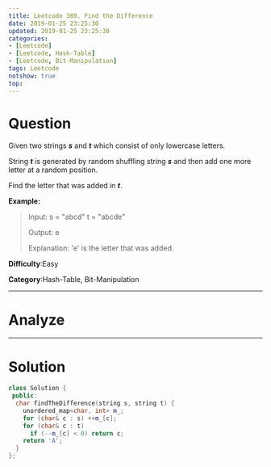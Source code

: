 ```yaml
---
title: Leetcode 389. Find the Difference
date: 2019-01-25 23:25:30
updated: 2019-01-25 23:25:30
categories: 
- [Leetcode]
- [Leetcode, Hash-Table]
- [Leetcode, Bit-Manipulation]
tags: Leetcode
notshow: true
top:
---
```


# Question

Given two strings  **_s_**  and  **_t_**  which consist of only lowercase letters.

String  **_t_**  is generated by random shuffling string  **_s_**  and then add one more letter at a random position.

Find the letter that was added in  **_t_**.

**Example:**

> Input:
> s = "abcd"
> t = "abcde"
> 
> Output:
> e
> 
> Explanation:
> 'e' is the letter that was added.

**Difficulty**:Easy

**Category**:Hash-Table, Bit-Manipulation

<!-- more -->

------------

# Analyze

------------

# Solution

```cpp
class Solution {
 public:
  char findTheDifference(string s, string t) {
    unordered_map<char, int> m_;
    for (char& c : s) ++m_[c];
    for (char& c : t)
      if (--m_[c] < 0) return c;
    return 'A';
  }
};
```


